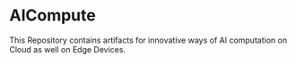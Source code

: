 # AICompute
This Repository contains artifacts for innovative ways of AI computation on Cloud as well on Edge Devices.
